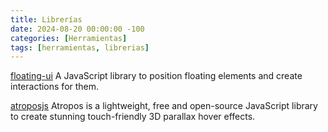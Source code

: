 ```yaml
---
title: Librerías
date: 2024-08-20 00:00:00 -100
categories: [Herramientas]
tags: [herramientas, librerias]
---
```


[floating-ui](https://floating-ui.com/)
A JavaScript library to position floating elements and create interactions for them.

[atroposjs](https://atroposjs.com/)
Atropos is a lightweight, free and open-source JavaScript library to create stunning touch-friendly 3D parallax hover effects.
